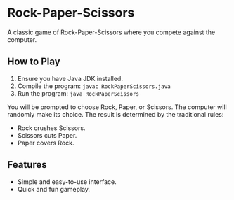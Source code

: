 # Rock-Paper-Scissors

A classic game of Rock-Paper-Scissors where you compete against the computer.

## How to Play

1.  Ensure you have Java JDK installed.
2.  Compile the program: `javac RockPaperScissors.java`
3.  Run the program: `java RockPaperScissors`

You will be prompted to choose Rock, Paper, or Scissors. The computer will randomly make its choice. The result is determined by the traditional rules:

*   Rock crushes Scissors.
*   Scissors cuts Paper.
*   Paper covers Rock.

## Features

*   Simple and easy-to-use interface.
*   Quick and fun gameplay.
